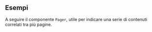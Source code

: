 ## Esempi

A seguire il componente `Pager`, utile per indicare una serie di contenuti correlati tra più pagine.

<!-- STORY -->
